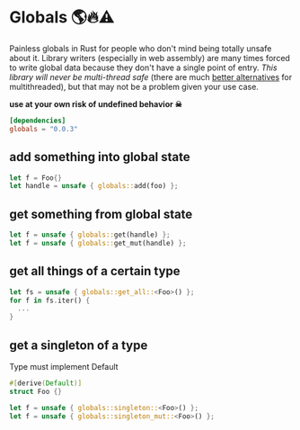 # Globals 🌎🔥⚠️
Painless globals in Rust for people who don't mind being totally unsafe about it. Library writers (especially in web assembly) are many times forced to write global data because they don't have a single point of entry.  *This library will never be multi-thread safe* (there are much [better alternatives](https://github.com/rust-lang-nursery/lazy-static.rs) for multithreaded), but that may not be a problem given your use case.

**use at your own risk of undefined behavior ☠**

```toml
[dependencies]
globals = "0.0.3"
```

## add something into global state

```rust
let f = Foo{}
let handle = unsafe { globals::add(foo) };
```

## get something from global state
```rust
let f = unsafe { globals::get(handle) };
let f = unsafe { globals::get_mut(handle) };
```

## get all things of a certain type
```rust
let fs = unsafe { globals::get_all::<Foo>() };
for f in fs.iter() {
  ...
}
```

## get a singleton of a type
Type must implement Default

```rust
#[derive(Default)]
struct Foo {}

let f = unsafe { globals::singleton::<Foo>() };
let f = unsafe { globals::singleton_mut::<Foo>() };
```
